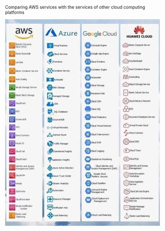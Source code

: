 Comparing AWS services with the services of other cloud computing platforms

![compare list](./image/compare.jpg)


